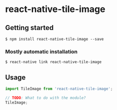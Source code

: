 # react-native-tile-image

## Getting started

`$ npm install react-native-tile-image --save`

### Mostly automatic installation

`$ react-native link react-native-tile-image`

## Usage
```javascript
import TileImage from 'react-native-tile-image';

// TODO: What to do with the module?
TileImage;
```
